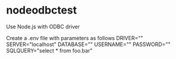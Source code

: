 # nodeodbctest
Use Node.js with ODBC driver

Create a .env file with parameters as follows
DRIVER="<an ODBC driver name>"
SERVER="localhost"
DATABASE="<a database name>"
USERNAME="<a username>"
PASSWORD="<a password>"
SQLQUERY="select * from foo.bar"

